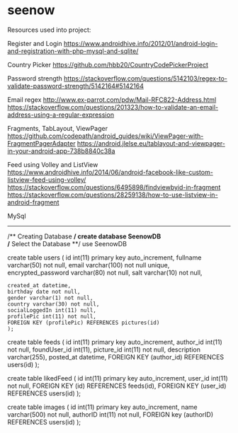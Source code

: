 # seenow


Resources used into project: 

Register and Login
https://www.androidhive.info/2012/01/android-login-and-registration-with-php-mysql-and-sqlite/


Country Picker
https://github.com/hbb20/CountryCodePickerProject

Password strength
https://stackoverflow.com/questions/5142103/regex-to-validate-password-strength/5142164#5142164

Email regex
http://www.ex-parrot.com/pdw/Mail-RFC822-Address.html
https://stackoverflow.com/questions/201323/how-to-validate-an-email-address-using-a-regular-expression

Fragments, TabLayout, ViewPager
https://github.com/codepath/android_guides/wiki/ViewPager-with-FragmentPagerAdapter
https://android.jlelse.eu/tablayout-and-viewpager-in-your-android-app-738b8840c38a

Feed using Volley and ListView
https://www.androidhive.info/2014/06/android-facebook-like-custom-listview-feed-using-volley/
https://stackoverflow.com/questions/6495898/findviewbyid-in-fragment
https://stackoverflow.com/questions/28259138/how-to-use-listview-in-android-fragment


MySql
_____


/** Creating Database **/
create database SeenowDB  
/** Select the Database **/
use SeenowDB




 create table users (
    id int(11) primary key auto_increment,
    fullname varchar(50) not null,
    email varchar(100) not null unique,
    encrypted_password varchar(80) not null,
    salt varchar(10) not null,
    
    created_at datetime,
    birthday date not null,
    gender varchar(1) not null,
    country varchar(30) not null,
    socialLoggedIn int(11) null,
    profilePic int(11) not null,
    FOREIGN KEY (profilePic) REFERENCES pictures(id)
    );
 
 
 
create table feeds (
    id int(11) primary key auto_increment,
    author_id int(11) not null,
    foundUser_id int(11),
    picture_id int(11) not null,
    description varchar(255),
    posted_at datetime,
    FOREIGN KEY (author_id) REFERENCES users(id)
);
 
 
 
create table likedFeed (
    id int(11) primary key auto_increment,
    user_id int(11) not null,
    FOREIGN KEY (id) REFERENCES feeds(id),
    FOREIGN KEY (user_id) REFERENCES users(id)
);


create table images ( 
   id int(11) primary key auto_increment,
   name varchar(500) not null,
   authorID int(11) not null,
   FOREIGN key (authorID) REFERENCES users(id)
);
